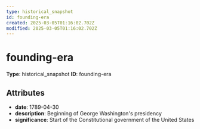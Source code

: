 ```yaml
---
type: historical_snapshot
id: founding-era
created: 2025-03-05T01:16:02.702Z
modified: 2025-03-05T01:16:02.702Z
---
```


# founding-era

**Type**: historical_snapshot
**ID**: founding-era

## Attributes

- **date**: 1789-04-30
- **description**: Beginning of George Washington's presidency
- **significance**: Start of the Constitutional government of the United States


